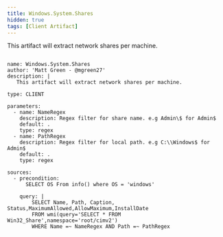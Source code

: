 ```yaml
---
title: Windows.System.Shares
hidden: true
tags: [Client Artifact]
---
```


This artifact will extract network shares per machine.


<pre><code class="language-yaml">
name: Windows.System.Shares
author: &#x27;Matt Green - @mgreen27&#x27;
description: |
   This artifact will extract network shares per machine.

type: CLIENT

parameters:
  - name: NameRegex
    description: Regex filter for share name. e.g Admin\$ for Admin$
    default: .
    type: regex
  - name: PathRegex
    description: Regex filter for local path. e.g C:\\Windows$ for Admin$
    default: .
    type: regex

sources:
  - precondition:
      SELECT OS From info() where OS = &#x27;windows&#x27;

    query: |
        SELECT Name, Path, Caption, Status,MaximumAllowed,AllowMaximum,InstallDate
        FROM wmi(query=&#x27;SELECT * FROM Win32_Share&#x27;,namespace=&#x27;root/cimv2&#x27;)
        WHERE Name =~ NameRegex AND Path =~ PathRegex
</code></pre>

